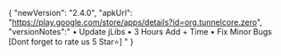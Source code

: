 {
"newVersion": "2.4.0",
"apkUrl": "https://play.google.com/store/apps/details?id=org.tunnelcore.zero",
"versionNotes":"
• Update jLibs
• 3 Hours Add + Time
• Fix Minor Bugs
[Dont forget to rate us 5 Star⭐]
"
}
